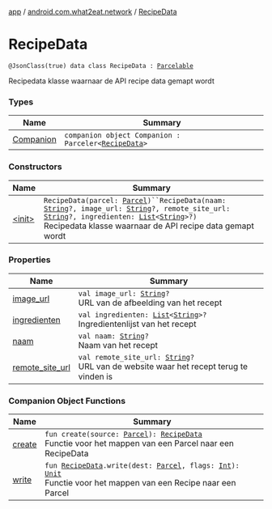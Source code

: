 [app](../../index.md) / [android.com.what2eat.network](../index.md) / [RecipeData](./index.md)

# RecipeData

`@JsonClass(true) data class RecipeData : `[`Parcelable`](https://developer.android.com/reference/android/os/Parcelable.html)

Recipedata klasse waarnaar de API recipe data gemapt wordt

### Types

| Name | Summary |
|---|---|
| [Companion](-companion/index.md) | `companion object Companion : Parceler<`[`RecipeData`](./index.md)`>` |

### Constructors

| Name | Summary |
|---|---|
| [&lt;init&gt;](-init-.md) | `RecipeData(parcel: `[`Parcel`](https://developer.android.com/reference/android/os/Parcel.html)`)``RecipeData(naam: `[`String`](https://kotlinlang.org/api/latest/jvm/stdlib/kotlin/-string/index.html)`?, image_url: `[`String`](https://kotlinlang.org/api/latest/jvm/stdlib/kotlin/-string/index.html)`?, remote_site_url: `[`String`](https://kotlinlang.org/api/latest/jvm/stdlib/kotlin/-string/index.html)`?, ingredienten: `[`List`](https://kotlinlang.org/api/latest/jvm/stdlib/kotlin.collections/-list/index.html)`<`[`String`](https://kotlinlang.org/api/latest/jvm/stdlib/kotlin/-string/index.html)`>?)`<br>Recipedata klasse waarnaar de API recipe data gemapt wordt |

### Properties

| Name | Summary |
|---|---|
| [image_url](image_url.md) | `val image_url: `[`String`](https://kotlinlang.org/api/latest/jvm/stdlib/kotlin/-string/index.html)`?`<br>URL van de afbeelding van het recept |
| [ingredienten](ingredienten.md) | `val ingredienten: `[`List`](https://kotlinlang.org/api/latest/jvm/stdlib/kotlin.collections/-list/index.html)`<`[`String`](https://kotlinlang.org/api/latest/jvm/stdlib/kotlin/-string/index.html)`>?`<br>Ingredientenlijst van het recept |
| [naam](naam.md) | `val naam: `[`String`](https://kotlinlang.org/api/latest/jvm/stdlib/kotlin/-string/index.html)`?`<br>Naam van het recept |
| [remote_site_url](remote_site_url.md) | `val remote_site_url: `[`String`](https://kotlinlang.org/api/latest/jvm/stdlib/kotlin/-string/index.html)`?`<br>URL van de website waar het recept terug te vinden is |

### Companion Object Functions

| Name | Summary |
|---|---|
| [create](create.md) | `fun create(source: `[`Parcel`](https://developer.android.com/reference/android/os/Parcel.html)`): `[`RecipeData`](./index.md)<br>Functie voor het mappen van een Parcel naar een RecipeData |
| [write](write.md) | `fun `[`RecipeData`](./index.md)`.write(dest: `[`Parcel`](https://developer.android.com/reference/android/os/Parcel.html)`, flags: `[`Int`](https://kotlinlang.org/api/latest/jvm/stdlib/kotlin/-int/index.html)`): `[`Unit`](https://kotlinlang.org/api/latest/jvm/stdlib/kotlin/-unit/index.html)<br>Functie voor het mappen van een Recipe naar een Parcel |
